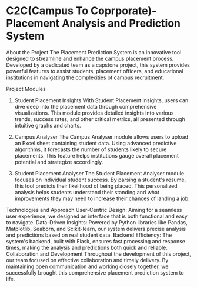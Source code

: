 # C2C(Campus To Coprporate)-Placement Analysis and Prediction System


About the Project
The Placement Prediction System is an innovative tool designed to streamline and enhance the campus placement process. Developed by a dedicated team as a capstone project, this system provides powerful features to assist students, placement officers, and educational institutions in navigating the complexities of campus recruitment.

Project Modules
1. Student Placement Insights
With Student Placement Insights, users can dive deep into the placement data through comprehensive visualizations. This module provides detailed insights into various trends, success rates, and other critical metrics, all presented through intuitive graphs and charts.


2. Campus Analyser
The Campus Analyser module allows users to upload an Excel sheet containing student data. Using advanced predictive algorithms, it forecasts the number of students likely to secure placements. This feature helps institutions gauge overall placement potential and strategize accordingly.


3. Student Placement Analyser
The Student Placement Analyser module focuses on individual student success. By parsing a student's resume, this tool predicts their likelihood of being placed. This personalized analysis helps students understand their standing and what improvements they may need to increase their chances of landing a job.

Technologies and Approach
User-Centric Design: Aiming for a seamless user experience, we designed an interface that is both functional and easy to navigate.
Data-Driven Insights: Powered by Python libraries like Pandas, Matplotlib, Seaborn, and Scikit-learn, our system delivers precise analysis and predictions based on real student data.
Backend Efficiency: The system's backend, built with Flask, ensures fast processing and response times, making the analysis and predictions both quick and reliable.
Collaboration and Development
Throughout the development of this project, our team focused on effective collaboration and timely delivery. By maintaining open communication and working closely together, we successfully brought this comprehensive placement prediction system to life.
